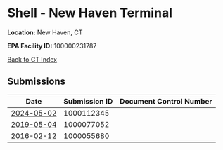 # Shell - New Haven Terminal

**Location:** New Haven, CT

**EPA Facility ID:** 100000231787

[Back to CT Index](../../index.md)

## Submissions

| Date | Submission ID | Document Control Number |
|------|--------------|-------------------------|
| [2024-05-02](submissions/1000112345.md) | 1000112345 |  |
| [2019-05-04](submissions/1000077052.md) | 1000077052 |  |
| [2016-02-12](submissions/1000055680.md) | 1000055680 |  |
